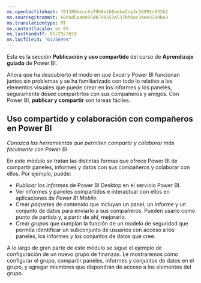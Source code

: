 ```yaml
---
ms.openlocfilehash: f81300becc8a79b8a169aebe2ce3c56991c03262
ms.sourcegitcommit: 60dad5aa0d85db790553e537bf8ac34ee3289ba3
ms.translationtype: MT
ms.contentlocale: es-ES
ms.lasthandoff: 05/29/2019
ms.locfileid: "61256994"
---
```

Esta es la sección **Publicación y uso compartido** del curso de **Aprendizaje guiado** de Power BI.

Ahora que ha descubierto el modo en que Excel y Power BI funcionan juntos sin problemas y se ha familiarizado con todo lo relativo a los elementos visuales que puede crear en los informes y los paneles, seguramente desee compartirlos con sus compañeros y amigos. Con Power BI, **publicar y compartir** son tareas fáciles.

## <a name="share-and-collaborate-with-colleagues-in-power-bi"></a>Uso compartido y colaboración con compañeros en Power BI
*Conozca las herramientas que permiten compartir y colaborar más fácilmente con Power BI*

En este módulo se tratan las distintas formas que ofrece Power BI de compartir paneles, informes y datos con sus compañeros y colaborar con ellos. Por ejemplo, puede:

* *Publicar los informes* de Power BI Desktop en el servicio Power BI.
* Ver informes y paneles compartidos e interactuar con ellos en aplicaciones de *Power BI Mobile*.
* Crear *paquetes de contenido* que incluyan un panel, un informe y un conjunto de datos para enviarlo a sus compañeros. Pueden usarlo como punto de partida y, a partir de ahí, mejorarlo.
* Crear *grupos* que cumplan la función de un modelo de seguridad que permita identificar un subconjunto de usuarios con acceso a los paneles, los informes y los conjuntos de datos que cree.

A lo largo de gran parte de este módulo se sigue el ejemplo de configuración de un nuevo grupo de finanzas. Le mostraremos cómo configurar el grupo, compartir paneles, informes y conjuntos de datos en el grupo, y agregar miembros que dispondrán de acceso a los elementos del grupo.

